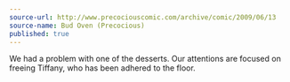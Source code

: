 ```yaml
---
source-url: http://www.precociouscomic.com/archive/comic/2009/06/13
source-name: Bud Oven (Precocious)
published: true
---
```


<p>We had a problem with one of the desserts. Our attentions are focused on freeing Tiffany, who has been adhered to the floor.</p>



